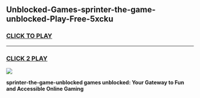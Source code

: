 
## Unblocked-Games-sprinter-the-game-unblocked-Play-Free-5xcku
<h3>
<a href="https://premium76.site?title=sprinter-the-game-unblocked&ref=10A">CLICK TO PLAY</a></h3>
<hr>

<h3>
<a href="https://premium76.site?title=sprinter-the-game-unblocked&ref=10A">CLICK 2 PLAY</a>
  
</h3>

<a href="https://premium76.site?title=sprinter-the-game-unblocked&ref=10A"><img src="https://clearcache.store/games.png"></a>


**sprinter-the-game-unblocked games unblocked: Your Gateway to Fun and Accessible Online Gaming**
